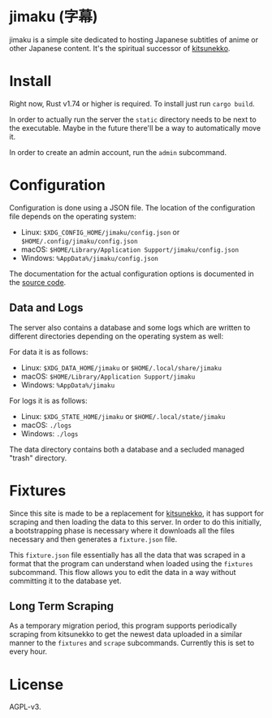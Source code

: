 # jimaku (字幕)

jimaku is a simple site dedicated to hosting Japanese subtitles of anime or other Japanese content. It's the spiritual successor of [kitsunekko](https://kitsunekko.net).


# Install

Right now, Rust v1.74 or higher is required. To install just run `cargo build`.

In order to actually run the server the `static` directory needs to be next to the executable. Maybe in the future there'll be a way to automatically move it.

In order to create an admin account, run the `admin` subcommand.

# Configuration

Configuration is done using a JSON file. The location of the configuration file depends on the operating system:

- Linux: `$XDG_CONFIG_HOME/jimaku/config.json` or `$HOME/.config/jimaku/config.json`
- macOS: `$HOME/Library/Application Support/jimaku/config.json`
- Windows: `%AppData%/jimaku/config.json`

The documentation for the actual configuration options is documented in the [source code](src/config.rs).

## Data and Logs

The server also contains a database and some logs which are written to different directories depending on the operating system as well:

For data it is as follows:

- Linux: `$XDG_DATA_HOME/jimaku` or `$HOME/.local/share/jimaku`
- macOS: `$HOME/Library/Application Support/jimaku`
- Windows: `%AppData%/jimaku`

For logs it is as follows:

- Linux: `$XDG_STATE_HOME/jimaku` or `$HOME/.local/state/jimaku`
- macOS: `./logs`
- Windows: `./logs`

The data directory contains both a database and a secluded managed "trash" directory.

# Fixtures

Since this site is made to be a replacement for [kitsunekko](https://kitsunekko.net), it has support for scraping and then loading the data to this server. In order to do this initially, a bootstrapping phase is necessary where it downloads all the files necessary and then generates a `fixture.json` file.

This `fixture.json` file essentially has all the data that was scraped in a format that the program can understand when loaded using the `fixtures` subcommand. This flow allows you to edit the data in a way without committing it to the database yet.

## Long Term Scraping

As a temporary migration period, this program supports periodically scraping from kitsunekko to get the newest data uploaded in a similar manner to the `fixtures` and `scrape` subcommands. Currently this is set to every hour.

# License

AGPL-v3.
